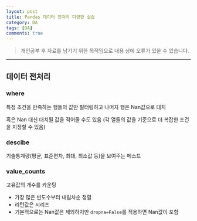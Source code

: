 ```yaml
---
layout: post
title: Pandas 데이터 전처리 다양한 실습 
category: DA
tags: [DA]
comments: true
---
```


> 개인공부 후 자료를 남기기 위한 목적임으로 내용 상에 오류가 있을 수 있습니다.    

<hr>

## 데이터 전처리

### where

특정 조건을 만족하는 행들의 값만 필터링하고 나머지 행은 Nan값으로 대치 

혹은 Nan 대신 대치될 값을 적어줄 수도 있음 (각 열들의 값을 기준으로 더 복잡한 조건을 지정할 수 있음)


### descibe

기술통계량(평균, 표준편차, 최대, 최소값 등)을 보여주는 메소드 


### value_counts

고유값의 개수를 카운팅

- 가장 많은 빈도수부터 내림차순 정렬 
- 리턴값은 시리즈 
- 기본적으로는 Nan값은 제외하지만 `dropna=False`를 적용하면 Nan값이 포함




